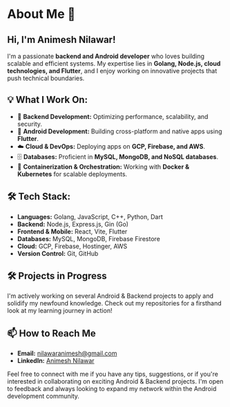 # About Me 👋

## Hi, I'm Animesh Nilawar!

I'm a passionate **backend and Android developer** who loves building scalable and efficient systems. My expertise lies in **Golang, Node.js, cloud technologies, and Flutter**, and I enjoy working on innovative projects that push technical boundaries.

## 💡 What I Work On:
- 🔧 **Backend Development:** Optimizing performance, scalability, and security.
- 📱 **Android Development:** Building cross-platform and native apps using **Flutter**.
- ☁️ **Cloud & DevOps:** Deploying apps on **GCP, Firebase, and AWS**.
- 🗄 **Databases:** Proficient in **MySQL, MongoDB, and NoSQL databases**.
- 🐳 **Containerization & Orchestration:** Working with **Docker & Kubernetes** for scalable deployments.

## 🛠 Tech Stack:
- **Languages:** Golang, JavaScript, C++, Python, Dart
- **Backend:** Node.js, Express.js, Gin (Go)
- **Frontend & Mobile:** React, Vite, Flutter
- **Databases:** MySQL, MongoDB, Firebase Firestore
- **Cloud:** GCP, Firebase, Hostinger, AWS
- **Version Control:** Git, GitHub

## 🛠️ Projects in Progress

I'm actively working on several Android & Backend projects to apply and solidify my newfound knowledge. Check out my repositories for a firsthand look at my learning journey in action!

## 📫 How to Reach Me

- **Email:** nilawaranimesh@gmail.com
- **LinkedIn:** [Animesh Nilawar](https://in.linkedin.com/in/animesh-nilawar)

Feel free to connect with me if you have any tips, suggestions, or if you're interested in collaborating on exciting Android & Backend projects. I'm open to feedback and always looking to expand my network within the Android development community.


<!---
AnimeshNilawar/AnimeshNilawar is a ✨ special ✨ repository because its `README.md` (this file) appears on your GitHub profile.
You can click the Preview link to take a look at your changes.
--->
